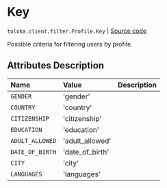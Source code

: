 # Key
`toloka.client.filter.Profile.Key` | [Source code](https://github.com/Toloka/toloka-kit/blob/v0.1.25/src/client/filter.py#L164)

Possible criteria for filtering users by profile.

## Attributes Description

| Name | Value | Description |
| :------| :-----------| :----------| 
`GENDER`|'gender'|<p></p>
`COUNTRY`|'country'|<p></p>
`CITIZENSHIP`|'citizenship'|<p></p>
`EDUCATION`|'education'|<p></p>
`ADULT_ALLOWED`|'adult_allowed'|<p></p>
`DATE_OF_BIRTH`|'date_of_birth'|<p></p>
`CITY`|'city'|<p></p>
`LANGUAGES`|'languages'|<p></p>
